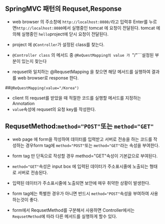 ## SpringMVC 패턴의 Requset,Response
* web browser 의 주소창에 ```http://localhost:8080/```라고 입력후 Enter를 누르면```http://localhost:8080```에서 실행중인 tomcat 에 요청이 전달된다.
tomcat 에 의해 실행중인 ```hello```project에 닫시 요청이 전달된다.
  
* project  에 ```@Controller```가 설정된 class를 찾는다.
* ```@Controller class``` 의 메서드 중 ```@ReQuestMapping의 value 가 ```"/"```설정된 부분이 있는지 찾는다
* requset와 일치하는 @RequsetMapping 을 찾으면 해당 메서드를 실행하여 결과를 web browser로 response 한다.


##```@ReQuestMapping(value="/Korea")```

* client 의 requset를 받았을 때 적절한 코드를 실행할 메서드를 지정하는 Annotation
* ```value```속성에 requset의 요청 key를 작성한다.

## RequsetMethod:```method="POST"```또는 ```method="GET"```
* web page 에 form을 작성하여 데이터를 입력받고 서버로 전송을 하는 코드를 작성하는 경우form tag에 ```method="POST"```또는 ```method="GET"```라는 속성을 부여한다.
* form tag 만 단독으로 작성할 경우 method="GET"속성이 기본값으로 부여된다.
* ```method="GET"```속성은 input box 에 입력된 데이터가 주소표시줄에 노출되는 형태로 서버로 전송된다.
* 입력된 데이터가 주소표시줄에 노출되면 보안에 매우 취약한 상황이 발생한다.
* form tag에는 특별한 경우가 아니면 반드시 ```method="POST"```속성을 부여하여 사용하는것이 좋다.

* form에서 RequsetMethod를 구분해서 사용하면 Controller에서는 ```RequsetMethod```에 따라 다른 메서드를 실행하게 할수 있다.
